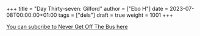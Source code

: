 +++
title = "Day Thirty-seven: Gilford"
author = ["Ebo H"]
date = 2023-07-08T00:00:00+01:00
tags = ["dels"]
draft = true
weight = 1001
+++

[You can subcribe to Never Get Off The Bus here](https://never-get-off-the-bus.ghost.io/#/portal/)
